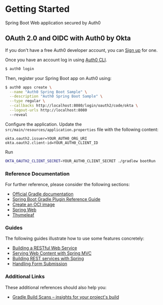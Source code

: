 # Getting Started

Spring Boot Web application secured by Auth0

## OAuth 2.0 and OIDC with Auth0 by Okta

If you don't have a free Auth0 developer account, you can [Sign up](https://auth0.com/signup) for one.

Once you have an account log in using [Auth0 CLI](https://github.com/auth0/auth0-cli#installation).

```bash
$ auth0 login
```

Then, register your Spring Boot app on Auth0 using:

```bash
$ auth0 apps create \
  --name "Auth0 Spring Boot Sample" \
  --description "Auth0 Spring Boot Sample" \
  --type regular \
  --callbacks http://localhost:8080/login/oauth2/code/okta \
  --logout-urls http://localhost:8080
  --reveal
```

Configure the application. Update the `src/main/resources/application.properties` file with the following content:

```properties
okta.oauth2.issuer=YOUR_AUTH0_ORG_URI
okta.oauth2.client-id=YOUR_AUTH0_CLIENT_ID
```

Run 

```bash
OKTA_OAUTH2_CLIENT_SECRET=YOUR_AUTH0_CLIENT_SECRET ./gradlew bootRun
```

### Reference Documentation
For further reference, please consider the following sections:

* [Official Gradle documentation](https://docs.gradle.org)
* [Spring Boot Gradle Plugin Reference Guide](https://docs.spring.io/spring-boot/docs/3.0.4/gradle-plugin/reference/html/)
* [Create an OCI image](https://docs.spring.io/spring-boot/docs/3.0.4/gradle-plugin/reference/html/#build-image)
* [Spring Web](https://docs.spring.io/spring-boot/docs/3.0.4/reference/htmlsingle/#web)
* [Thymeleaf](https://docs.spring.io/spring-boot/docs/3.0.4/reference/htmlsingle/#web.servlet.spring-mvc.template-engines)

### Guides
The following guides illustrate how to use some features concretely:

* [Building a RESTful Web Service](https://spring.io/guides/gs/rest-service/)
* [Serving Web Content with Spring MVC](https://spring.io/guides/gs/serving-web-content/)
* [Building REST services with Spring](https://spring.io/guides/tutorials/rest/)
* [Handling Form Submission](https://spring.io/guides/gs/handling-form-submission/)

### Additional Links
These additional references should also help you:

* [Gradle Build Scans – insights for your project's build](https://scans.gradle.com#gradle)